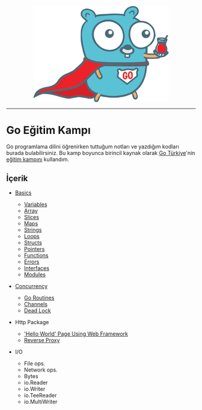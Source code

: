 <p align="center"><img src="https://raw.githubusercontent.com/GoTurkiye/training/main/.res/cayci_gopherman.png" width="360"></p>

<hr>

# Go Eğitim Kampı

Go programlama dilini öğrenirken tuttuğum notları ve yazdığım kodları burada bulabilirsiniz.
Bu kamp boyunca birincil kaynak olarak [Go Türkiye](https://github.com/GoTurkiye)'nin [eğitim kampını](https://github.com/GoTurkiye/training) kullandım.

## İçerik

* [Basics](101-basics/README.md)
	* [Variables](101-basics/variables/README.md)
	* [Array](101-basics/array/README.md)
    * [Slices](101-basics/slice/README.md)
    * [Maps](101-basics/map/README.md)
    * [Strings](101-basics/string/README.md)
    * [Loops](101-basics/loops/README.md)
    * [Structs](101-basics/structs/README.md)
    * [Pointers](101-basics/pointer/README.md)
    * [Functions](101-basics/functions/README.md)
    * [Errors](101-basics/error/README.md)
    * [Interfaces](101-basics/interface/README.md)
    * [Modules](101-basics/modules/README.md)

* [Concurrency](102-concurrency/README.md)
    * [Go Routines](102-concurrency/go-routines/README.md)
    * [Channels](102-concurrency/channels/README.md)
    * [Dead Lock](102-concurrency/deadlocks/README.md)

* Http Package
    * ['Hello World' Page Using Web Framework](103-http/helloworld/README.md)
    * [Reverse Proxy](103-http/reverse-proxy/README.md)

* I/O
    * File ops.
    * Network ops.
    * Bytes
    * io.Reader
    * io.Writer
    * io.TeeReader
    * io.MultiWriter
